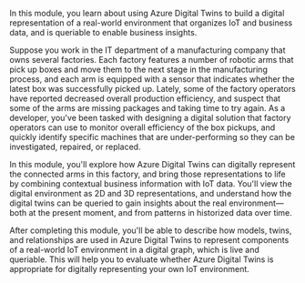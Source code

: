 In this module, you learn about using Azure Digital Twins to build a digital representation of a real-world environment that organizes IoT and business data, and is queriable to enable business insights.

Suppose you work in the IT department of a manufacturing company that owns several factories. Each factory features a number of robotic arms that pick up boxes and move them to the next stage in the manufacturing process, and each arm is equipped with a sensor that indicates whether the latest box was successfully picked up. Lately, some of the factory operators have reported decreased overall production efficiency, and suspect that some of the arms are missing packages and taking time to try again. As a developer, you've been tasked with designing a digital solution that factory operators can use to monitor overall efficiency of the box pickups, and quickly identify specific machines that are under-performing so they can be investigated, repaired, or replaced.

In this module, you'll explore how Azure Digital Twins can digitally represent the connected arms in this factory, and bring those representations to life by combining contextual business information with IoT data. You'll view the digital environment as 2D and 3D representations, and understand how the digital twins can be queried to gain insights about the real environment—both at the present moment, and from patterns in historized data over time.

After completing this module, you'll be able to describe how models, twins, and relationships are used in Azure Digital Twins to represent components of a real-world IoT environment in a digital graph, which is live and queriable. This will help you to evaluate whether Azure Digital Twins is appropriate for digitally representing your own IoT environment.
